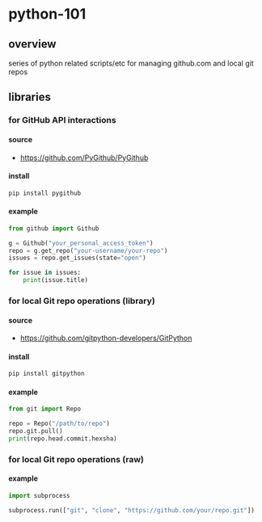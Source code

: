 # python-101

## overview

series of python related scripts/etc for managing github.com and local git repos

## libraries

### for GitHub API interactions

#### source

- https://github.com/PyGithub/PyGithub

#### install

```bash
pip install pygithub

```

#### example

```python
from github import Github

g = Github("your_personal_access_token")
repo = g.get_repo("your-username/your-repo")
issues = repo.get_issues(state="open")

for issue in issues:
    print(issue.title)
```

### for local Git repo operations (library)

#### source

- https://github.com/gitpython-developers/GitPython

#### install

```bash
pip install gitpython
```

#### example

```python
from git import Repo

repo = Repo("/path/to/repo")
repo.git.pull()
print(repo.head.commit.hexsha)
```

### for local Git repo operations (raw)

#### example

```python
import subprocess

subprocess.run(["git", "clone", "https://github.com/your/repo.git"])
```
